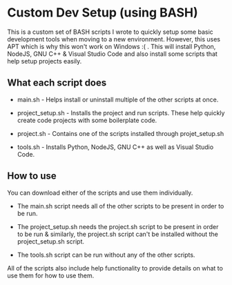 # Custom Dev Setup (using BASH)

This is a custom set of BASH scripts I wrote to quickly setup some basic development tools when moving to a new environment. However, this uses APT which is why this won't work on Windows :( . This will install Python, NodeJS, GNU C++ & Visual Studio Code and also install some scripts that help setup projects easily.


## What each script does

* main.sh - Helps install or uninstall multiple of the other scripts at once.

* project_setup.sh - Installs the project and run scripts. These help quickly create code projects with some boilerplate code.

* project.sh - Contains one of the scripts installed through projet_setup.sh

* tools.sh - Installs Python, NodeJS, GNU C++ as well as Visual Studio Code.


## How to use

You can download either of the scripts and use them individually.

* The main.sh script needs all of the other scripts to be present in order to be run.

* The project_setup.sh needs the project.sh script to be present in order to be run & similarly, the project.sh script can't be installed without the project_setup.sh script.

* The tools.sh script can be run without any of the other scripts.

All of the scripts also include help functionality to provide details on what to use them for how to use them.